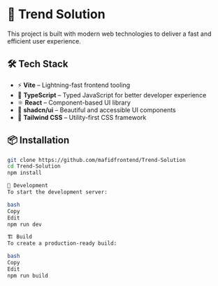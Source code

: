 # 🚀 Trend Solution

This project is built with modern web technologies to deliver a fast and efficient user experience.

## 🛠️ Tech Stack

- ⚡ **Vite** – Lightning-fast frontend tooling
- 🔷 **TypeScript** – Typed JavaScript for better developer experience
- ⚛️ **React** – Component-based UI library
- 🎨 **shadcn/ui** – Beautiful and accessible UI components
- 💨 **Tailwind CSS** – Utility-first CSS framework

## 📦 Installation

```bash
git clone https://github.com/mafidfrontend/Trend-Solution
cd Trend-Solution
npm install

🧪 Development
To start the development server:

bash
Copy
Edit
npm run dev

🏗️ Build
To create a production-ready build:

bash
Copy
Edit
npm run build
